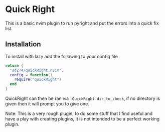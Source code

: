 # Quick Right

This is a basic nvim plugin to run pyright and put the errors into a quick fix list.

## Installation

To install with lazy add the following to your config file

```lua
return {
  "sd274/quickRight.nvim",
  config = function()
    require("quickRight")
  end
}
```

QuickRight can then be ran via `:QuickRight dir_to_check`, if no directory is given then it will prompt you to give one.

Note: This is a very rough plugin, to do some stuff that I find useful and have a play with creating plugins, it is not intended to be a perfect working plugin.
